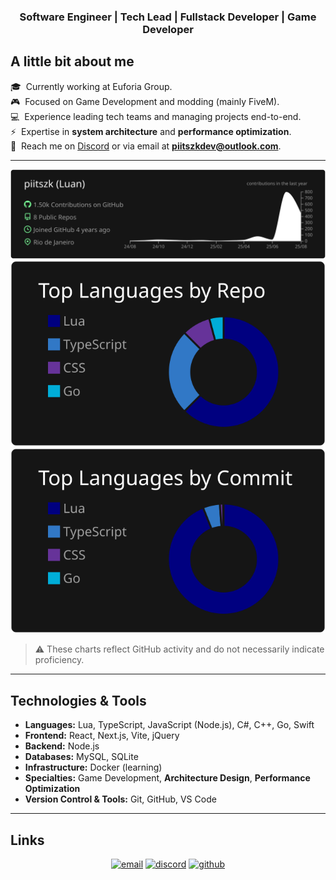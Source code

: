 <h3 align="center">Software Engineer | Tech Lead | Fullstack Developer | Game Developer</h3>

## A little bit about me

🎓 &nbsp;Currently working at Euforia Group.\
🎮 &nbsp;Focused on Game Development and modding (mainly FiveM).\
💻 &nbsp;Experience leading tech teams and managing projects end-to-end.\
⚡ &nbsp;Expertise in **system architecture** and **performance optimization**.\
💬 &nbsp;Reach me on [Discord](https://discordapp.com/users/928040581588996157) or via email at **piitszkdev@outlook.com**.

---

<p align="center">
  <img src="https://raw.githubusercontent.com/piitszk/piitszk/master/profile-summary-card-output/dark/0-profile-details.svg" alt="github stats"><br>
  <img src="https://raw.githubusercontent.com/piitszk/piitszk/master/profile-summary-card-output/dark/1-repos-per-language.svg">
  <img src="https://raw.githubusercontent.com/piitszk/piitszk/master/profile-summary-card-output/dark/2-most-commit-language.svg"><br>
</p>

> ⚠️ These charts reflect GitHub activity and do not necessarily indicate proficiency.

---

## Technologies & Tools

- **Languages:** Lua, TypeScript, JavaScript (Node.js), C#, C++, Go, Swift  
- **Frontend:** React, Next.js, Vite, jQuery  
- **Backend:** Node.js  
- **Databases:** MySQL, SQLite  
- **Infrastructure:** Docker (learning)  
- **Specialties:** Game Development, **Architecture Design**, **Performance Optimization**  
- **Version Control & Tools:** Git, GitHub, VS Code  

---

## Links

<p align="center">
  <a href="mailto:piitszkdev@outlook.com"><img src="https://img.icons8.com/color/32/000000/gmail.png" alt="email"/></a>
  <a href="https://discordapp.com/users/928040581588996157"><img src="https://img.icons8.com/color/32/000000/discord-logo.png" alt="discord"/></a>
  <a href="https://github.com/piitszk"><img src="https://img.icons8.com/ios-glyphs/32/000000/github.png" alt="github"/></a>
</p>
